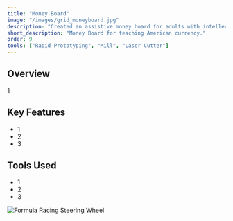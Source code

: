 ```yaml
---
title: "Money Board"
image: "/images/grid_moneyboard.jpg"
description: "Created an assistive money board for adults with intellectual and developmental disabilities."
short_description: "Money Board for teaching American currency."
order: 9
tools: ["Rapid Prototyping", "Mill", "Laser Cutter"]
---
```


## Overview
1

## Key Features
- 1
- 2
- 3

## Tools Used
- 1
- 2
- 3

![Formula Racing Steering Wheel](/assets/images/formula_render.jpg)

